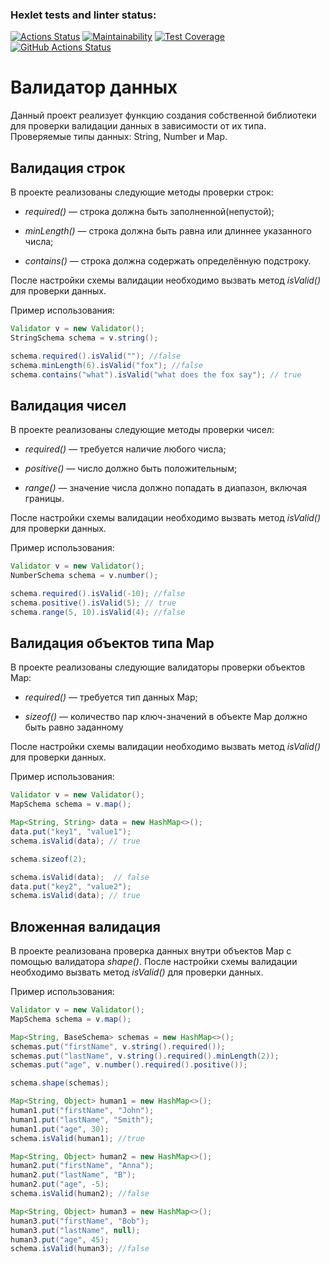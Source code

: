 ### Hexlet tests and linter status:
[![Actions Status](https://github.com/fedorovaea18/java-project-78/actions/workflows/hexlet-check.yml/badge.svg)](https://github.com/fedorovaea18/java-project-78/actions)
[![Maintainability](https://api.codeclimate.com/v1/badges/f98370da14866d304cd0/maintainability)](https://codeclimate.com/github/fedorovaea18/java-project-78/maintainability)
[![Test Coverage](https://api.codeclimate.com/v1/badges/f98370da14866d304cd0/test_coverage)](https://codeclimate.com/github/fedorovaea18/java-project-78/test_coverage)
[![GitHub Actions Status](https://github.com/fedorovaea18/java-project-78/actions/workflows/github-actions.yml/badge.svg)](https://github.com/fedorovaea18/java-project-78/actions)

# **Валидатор данных**

Данный проект реализует функцию создания собственной библиотеки для проверки валидации данных в зависимости от их типа. Проверяемые типы данных: String, Number и Map.

## **Валидация строк**

В проекте реализованы следующие методы проверки строк:

- _required()_ — строка должна быть заполненной(непустой);

- _minLength()_ — строка должна быть равна или длиннее указанного числа;

- _contains()_ — cтрока должна содержать определённую подстроку.
  
После настройки схемы валидации необходимо вызвать метод _isValid()_ для проверки данных.

Пример использования:
```java
Validator v = new Validator();
StringSchema schema = v.string();

schema.required().isValid(""); //false
schema.minLength(6).isValid("fox"); //false
schema.contains("what").isValid("what does the fox say"); // true
```
## **Валидация чисел**

В проекте реализованы следующие методы проверки чисел:

- _required()_ — требуется наличие любого числа;

- _positive()_ — число должно быть положительным;

- _range()_ — значение числа должно попадать в диапазон, включая границы.

После настройки схемы валидации необходимо вызвать метод _isValid()_ для проверки данных.

Пример использования:
```java
Validator v = new Validator();
NumberSchema schema = v.number();

schema.required().isValid(-10); //false
schema.positive().isValid(5); // true
schema.range(5, 10).isValid(4); //false
```
## **Валидация объектов типа Map**

В проекте реализованы следующие валидаторы проверки объектов Map:

- _required()_ — требуется тип данных Map;

- _sizeof()_ — количество пар ключ-значений в объекте Map должно быть равно заданному

После настройки схемы валидации необходимо вызвать метод _isValid()_ для проверки данных.

Пример использования:
```java
Validator v = new Validator();
MapSchema schema = v.map();

Map<String, String> data = new HashMap<>();
data.put("key1", "value1");
schema.isValid(data); // true

schema.sizeof(2);

schema.isValid(data);  // false
data.put("key2", "value2");
schema.isValid(data); // true
```

## **Вложенная валидация**

В проекте реализована проверка данных внутри объектов Map с помощью валидатора _shape()_.
После настройки схемы валидации необходимо вызвать метод _isValid()_ для проверки данных.

Пример использования:
```java
Validator v = new Validator();
MapSchema schema = v.map();

Map<String, BaseSchema> schemas = new HashMap<>();
schemas.put("firstName", v.string().required());
schemas.put("lastName", v.string().required().minLength(2));
schemas.put("age", v.number().required().positive());

schema.shape(schemas);

Map<String, Object> human1 = new HashMap<>();
human1.put("firstName", "John");
human1.put("lastName", "Smith");
human1.put("age", 30);
schema.isValid(human1); //true

Map<String, Object> human2 = new HashMap<>();
human2.put("firstName", "Anna");
human2.put("lastName", "B");
human2.put("age", -5);
schema.isValid(human2); //false

Map<String, Object> human3 = new HashMap<>();
human3.put("firstName", "Bob");
human3.put("lastName", null);
human3.put("age", 45);
schema.isValid(human3); //false
```
